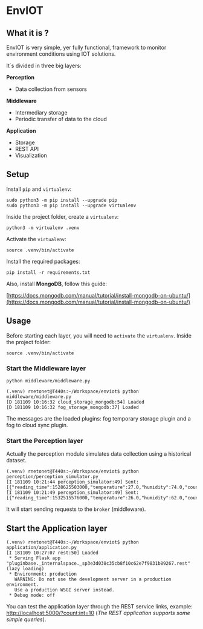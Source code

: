 # EnvIOT

## What it is ?

EnvIOT is very simple, yer fully functional, framework to monitor environment conditions using IOT solutions.

It´s divided in three big layers:

**Perception**
- Data collection from sensors

**Middleware**
- Intermediary storage
- Periodic transfer of data to the cloud

**Application**
- Storage
- REST API
- Visualization

## Setup

Install `pip` and `virtualenv`:

```
sudo python3 -m pip install --upgrade pip
sudo python3 -m pip install --upgrade virtualenv
```

Inside the project folder, create a `virtualenv`:

```
python3 -m virtualenv .venv
```

Activate the `virtualenv`:

```
source .venv/bin/activate
```

Install the required packages:

```
pip install -r requirements.txt
```

Also, install **MongoDB**, follow this guide: 

[https://docs.mongodb.com/manual/tutorial/install-mongodb-on-ubuntu/](https://docs.mongodb.com/manual/tutorial/install-mongodb-on-ubuntu/)

## Usage


Before starting each layer, you will need to `activate` the `virtualenv`. Inside the project folder:

```
source .venv/bin/activate
```

### Start the Middleware layer

`python middleware/middleware.py`

```
(.venv) rnetonet@T440s:~/Workspace/enviot$ python middleware/middleware.py 
[D 181109 10:16:32 cloud_storage_mongodb:54] Loaded
[D 181109 10:16:32 fog_storage_mongodb:37] Loaded
```

The messages are the loaded plugins: fog temporary storage plugin and a fog to cloud sync plugin.

### Start the Perception layer

Actually the perception module simulates data collection using a historical dataset.

```
(.venv) rnetonet@T440s:~/Workspace/enviot$ python perception/perception_simulator.py 
[I 181109 10:21:44 perception_simulator:49] Sent: [{"reading_time":1528625503000,"temperature":27.0,"humidity":74.0,"count":1,"sound":487,"luminosity":1024,"client_id":"lab408"}]
[I 181109 10:21:49 perception_simulator:49] Sent: [{"reading_time":1532515576000,"temperature":26.0,"humidity":62.0,"count":16,"sound":490,"luminosity":294,"client_id":"lab408"}]
```

It will start sending requests to the `broker` (middleware).

## Start the Application layer

```
(.venv) rnetonet@T440s:~/Workspace/enviot$ python application/application.py 
[I 181109 10:27:07 rest:50] Loaded
 * Serving Flask app "pluginbase._internalspace._sp3e3d038c35cb8f10c62e7f9831b89267.rest" (lazy loading)
 * Environment: production
   WARNING: Do not use the development server in a production environment.
   Use a production WSGI server instead.
 * Debug mode: off
```

You can test the application layer through the REST service links, example: [http://localhost:5000/?count:int=10](http://localhost:5000/?count:int=10) (*The REST application supports some simple queries*).